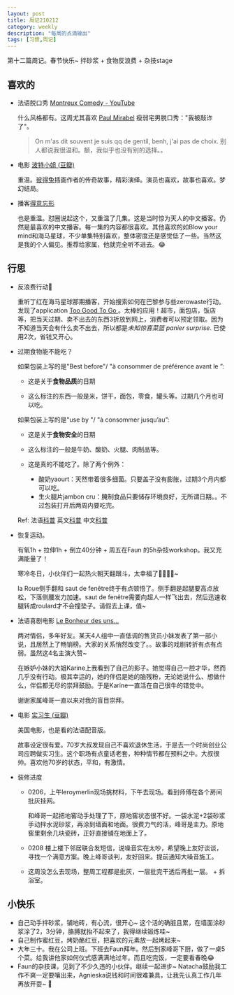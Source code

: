 ```yaml
---
layout: post
title: 周记210212
category: weekly
description: "每周的点滴输出"
tags: [习惯,周记]
---
```


第十二篇周记。春节快乐~  拌砂浆 + 食物反浪费 + 杂技stage


## 喜欢的

- 法语脱口秀 [Montreux Comedy - YouTube](https://www.youtube.com/channel/UCPHJfLg1VeNBsfzzTszpmmQ)

  什么风格都有。这周尤其喜欢 [Paul Mirabel](https://www.youtube.com/watch?v=RYjfe8OSRFw)  瘦弱宅男脱口秀："我被敲诈了"。

  > On m'as dit souvent je suis qq de gentil, benh, j'ai pas de choix. 别人都说我很温和。额，我似乎也没有别的选择。。

- 电影 [波特小姐 (豆瓣)](https://movie.douban.com/subject/1900121/)

  重温。[彼得兔](https://en.wikipedia.org/wiki/Peter_Rabbit)插画作者的传奇故事，精彩演绎。演员也喜欢，故事也喜欢。梦幻结局。

- 播客[得意忘形](https://www.lizhi.fm/user/2579240391643675180)

  也是重温。怼圈说起这个，又重温了几集。这是当时惊为天人的中文播客。仍然是最喜欢的中文播客。每一集的内容都很喜欢。其他喜欢的如Blow your mind和海马星球，不少单集特别喜欢，整体密度还是感觉低了一些。当然这是我的个人偏见。推荐给家属，他就完全听不进去。😂


## 行思

- 反浪费行动🚩

  重听丁红在海马星球那期播客，开始搜索如何在巴黎参与些zerowaste行动。发现了application [Too Good To Go ](https://toogoodtogo.fr/fr)。太棒的应用！超市，面包店，饭店等，把当天过期、卖不出去的东西3折放到网上，消费者可以预定领取。因为不知道当天会有什么卖不出去，所以都是*未知惊喜菜篮 panier surprise*. 已使用2次，省钱又开心。

- 过期食物能不能吃？

  如果包装上写的是"Best before"/ "à consommer de préférence avant le ”:

  - 这是关于**食物品质**的日期

  - 这么标注的东西一般是米，饼干，面包，零食，罐头等。过期几个月也可以吃。

  如果包装上写的是"use by "/ "à consommer jusqu’au”:

  - 这是关于**食物安全**的日期

  - 这么标注的一般是牛奶、酸奶、火腿、肉制品等。
  - 这是真的不能吃了。除了两个例外：
    - 酸奶yaourt：天然带着很多细菌。只要盖子没有膨胀，过期3个月内都可以吃。
    - 生火腿片jambon cru：腌制食品只要储存环境良好，无所谓日期。。不过包装打开后两周内要吃完。

  Ref: 法语[科普](https://www.lanutrition.fr/quels-aliments-peut-on-consommer-sans-risque-apres-la-date-de-peremption#:~:text=La%20mention%20%C2%AB%20%C3%A0%20consommer%20de,%2C%20lyophilis%C3%A9s%2C%20st%C3%A9rilis%C3%A9s%2C%20congel%C3%A9s.) 英文[科普](https://www.goodfood.com.au/eat-out/news/how-long-can-you-really-use-foods-past-their-bestbefore-date-20200512-h1o06x) 中文[科普](https://dxy.com/article/5469)

- 恢复运动。

  有氧1h + 拉伸1h + 倒立40分钟 + 周五在Faun 的5h杂技workshop。我又充满能量了！

  寒冷冬日，小伙伴们一起热火朝天翻跟斗，太幸福了🤸‍♂️🤸‍♀️~ 

  la Roue侧手翻和 saut de fenêtre终于有点顿悟了。侧手翻是起腿要高点放松，下落侧腰发力加速。saut de fenêtre需要向超人一样飞出去，然后迅速收腿转成roulard才不会撞垫子。请假去上课，值~

- 法语喜剧电影 [Le Bonheur des uns...](https://www.allocine.fr/film/fichefilm_gen_cfilm=271602.html)

  两对情侣，多年好友。某天4人组中一直低调的售货员小妹发表了第一部小说，且居然上了畅销榜。大家的关系悄然改变了。。故事的戏剧转折有点有点弱。虽然这4名主演大赞~ 

  在嫉妒小妹的大姐Karine上我看到了自己的影子。她觉得自己一腔才华，然而几乎没有行动。极其幸运的，她的伴侣是她的脑残粉，无论她说什么、想做什么，伴侣都无尽的崇拜鼓励。于是Karine一直活在自己很牛的错觉中。

  谢谢家属峰哥一直以来对我的盲目崇拜。

- 电影 [实习生 (豆瓣)](https://movie.douban.com/subject/10594965//)

  美国电影，也是看的法语配音版。

  故事设定很有爱。70岁大叔发现自己不喜欢退休生活，于是去一个时尚创业公司应聘做实习生。这个职场有点童话老套，种种情节都在预料之中。大叔很帅。喜欢他70岁的状态，平和，有激情。

- 装修进度

  - 0206，上午leroymerlin现场挑材料，下午去现场。看到师傅在各个房间批灰挂网。

    和峰哥一起把地窖动手处理了下，原地窖状态很不好。一袋水泥+2袋砂浆手动拌水泥砂浆，再涂到墙面和地面。很费力气的活，峰哥是主力。原地窖里剩余几块瓷砖，正好直接铺在地面上了。

  - 0208 楼上楼下邻居联合发短信，说噪音实在太吵，希望晚上友好谈谈，寻找一个满意方案。晚上峰哥谈判，友好回来。提前通知大噪音施工。

  - 这周没怎么去现场，整周工程都是批灰，一层批完干透后再批一层。 + 拆浴室。  

## 小快乐

- 自己动手拌砂浆，铺地砖，有心流，很开心~ 这个活的确脏且累，在墙面涂砂浆涂了2，3分钟，胳膊就抬不起来了，我得继续锻炼哇~  
- 自己制作蜜红豆，烤奶酪红豆，把喜欢的元素放一起烤起来~
- 大年三十。我在公司上班。下班去Faun拜年。然后到家峰哥下厨，做了一桌5个菜。给我讲他家如何仪式感满满地过年。而且吃完饭，一定要看春晚😂
- Faun的杂技课，见到了不少久违的小伙伴。继续一起进步~ Natacha鼓励我工作不爽一定要嚷出来，Agnieska说钱和时间很难兼具，让我先认真工作几年再放开耍~ 🤣

